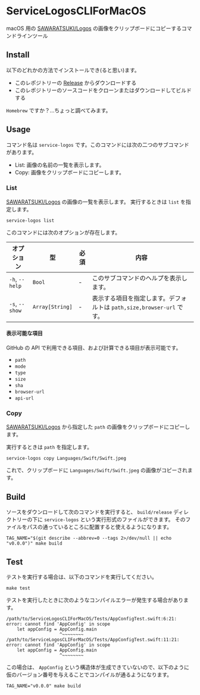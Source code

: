 ServiceLogosCLIForMacOS
===

macOS 用の [SAWARATSUKI/Logos](https://github.com/SAWARATSUKI/Logos) の画像をクリップボードにコピーするコマンドラインツール

Install
---

以下のどれかの方法でインストールでき(ると思い)ます。

- このレポジトリーの [Release](https://github.com/mike-neck/ServiceLogosCLIForMacOS/releases) からダウンロードする
- このレポジトリーのソースコードをクローンまたはダウンロードしてビルドする

`Homebrew` ですか？…ちょっと調べてみます。

Usage
---

コマンド名は `service-logos` です。このコマンドには次の二つのサブコマンドがあります。

- List: 画像の名前の一覧を表示します。
- Copy: 画像をクリップボードにコピーします。

### List

[SAWARATSUKI/Logos](https://github.com/SAWARATSUKI/Logos) の画像の一覧を表示します。
実行するときは `list` を指定します。

```shell
service-logos list
```

このコマンドには次のオプションが存在します。

| オプション            | 型               | 必須 | 内容                                                           |
|------------------|-----------------|----|--------------------------------------------------------------|
| `-h`, `--help`   | `Bool`          | -  | このサブコマンドのヘルプを表示します。                                          |
| `-s`, `--show`   | `Array[String]` | -  | 表示する項目を指定します。デフォルトは `path,size,browser-url` です。              |

#### 表示可能な項目

GitHub の API で利用できる項目、および計算できる項目が表示可能です。

- `path`
- `mode`
- `type`
- `size`
- `sha`
- `browser-url`
- `api-url`

### Copy

[SAWARATSUKI/Logos](https://github.com/SAWARATSUKI/Logos) から指定した `path` の画像をクリップボードにコピーします。

実行するときは `path` を指定します。

```shell
service-logos copy Languages/Swift/Swift.jpeg
```

これで、クリップボードに `Languages/Swift/Swift.jpeg` の画像がコピーされます。

Build
---

ソースをダウンロードして次のコマンドを実行すると、 `build/release` ディレクトリーの下に `service-logos` という実行形式のファイルができます。
そのファイルをパスの通っているところに配置すると使えるようになります。

```shell
TAG_NAME="$(git describe --abbrev=0 --tags 2>/dev/null || echo "v0.0.0")" make build
```

Test
---

テストを実行する場合は、以下のコマンドを実行してください。

```shell
make test
```

テストを実行したときに次のようなコンパイルエラーが発生する場合があります。

```text
/path/to/ServiceLogosCLIForMacOS/Tests/AppConfigTest.swift:6:21: error: cannot find 'AppConfig' in scope
    let appConfig = AppConfig.main
                    ^~~~~~~~~
/path/to/ServiceLogosCLIForMacOS/Tests/AppConfigTest.swift:11:21: error: cannot find 'AppConfig' in scope
    let appConfig = AppConfig.main
                    ^~~~~~~~~
```

この場合は、 `AppConfig` という構造体が生成できていないので、以下のように仮のバージョン番号を与えることでコンパイルが通るようになります。

```shell
TAG_NAME="v0.0.0" make build
```



